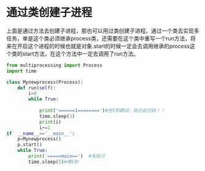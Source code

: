 # 通过类创建子进程

上面是通过方法去创建子进程，那也可以用过类创建子进程。通过一个类去实现多任务，单是这个类必须继承process类，还需要在这个类中重写一个run方法，将来在开启这个进程的时候也就是对象.start的时候一定会去调用继承的process这个类的start方法，在这个方法中一定去调用了run方法。
```python
from multiprocessing import Process
import time

class Mynewprocess(Process):
    def run(self):
        i=0
        while True:
            
            print('======1========')#在5秒期间，执行此代码！！
            time.sleep(1)
            print(i)
            i+=1
if  __name__=='__main__':
    p=Mynewprocess()
    p.start()
    while True:
        print('=====main==')  #先执行
        time.sleep(5)#停5秒
```		